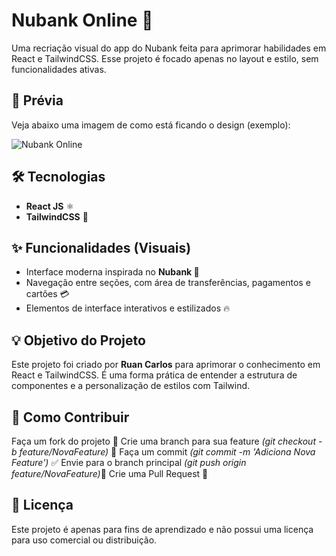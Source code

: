 # Nubank Online 💜

Uma recriação visual do app do Nubank feita para aprimorar habilidades em React e TailwindCSS. Esse projeto é focado apenas no layout e estilo, sem funcionalidades ativas.

## 📸 Prévia
Veja abaixo uma imagem de como está ficando o design (exemplo):

![Nubank Online](./path/to/your/image.png)

## 🛠️ Tecnologias
- **React JS** ⚛️
- **TailwindCSS** 🎨

## ✨ Funcionalidades (Visuais)
- Interface moderna inspirada no **Nubank 🏦**
- Navegação entre seções, com área de transferências, pagamentos e cartões 💳
- Elementos de interface interativos e estilizados 🔥

## 💡 Objetivo do Projeto
Este projeto foi criado por **Ruan Carlos** para aprimorar o conhecimento em React e TailwindCSS. É uma forma prática de entender a estrutura de componentes e a personalização de estilos com Tailwind.

## 🚀 Como Contribuir
Faça um fork do projeto 🍴
Crie uma branch para sua feature *(git checkout -b feature/NovaFeature)* 🌱
Faça um commit *(git commit -m 'Adiciona Nova Feature')* ✅
Envie para o branch principal *(git push origin feature/NovaFeature)*🚢
Crie uma Pull Request 📩


## 📜 Licença
Este projeto é apenas para fins de aprendizado e não possui uma licença para uso comercial ou distribuição.